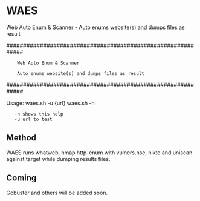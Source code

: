# WAES
Web Auto Enum &amp; Scanner - Auto enums website(s) and dumps files as result

#############################################################

        Web Auto Enum & Scanner

        Auto enums website(s) and dumps files as result

#############################################################

Usage: waes.sh -u {url}
       waes.sh -h

       -h shows this help
       -u url to test



## Method

WAES runs whatweb, nmap http-enum with vulners.nse, nikto and uniscan against target while dumping results files.


## Coming

Gobuster and others will be added soon.
